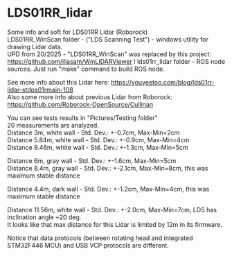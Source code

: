 # LDS01RR_lidar
Some info and soft for LDS01RR Lidar (Roborock)  
LDS01RR_WinScan folder - ("LDS Scanning Test") - windows utility for drawing Lidar data.  
UPD from 20/2025 - "LDS01RR_WinScan" was replaced by this project: https://github.com/iliasam/WinLIDARViewer  !
lds01rr_lidar folder - ROS node sources. Just run "make" command to build ROS node.  
  
See more info about this Lidar here: https://youyeetoo.com/blog/lds01rr-lidar-stdps01rmain-108  
Also some more info about previous Lidar from Roborock: https://github.com/Roborock-OpenSource/Cullinan  
  
You can see tests results in "Pictures/Testing folder"  
20 measurements are analyzed.  
Distance 3m, white wall - Std. Dev.: +-0.7cm, Max-Min=2cm  
Distance 5.84m, white wall - Std. Dev.: +-0.9cm, Max-Min=4cm  
Distance 9.46m, white wall - Std. Dev.: +-1.3cm, Max-Min=5cm  
  
Distance 6m, gray wall - Std. Dev.: +-1.6cm, Max-Min=5cm  
Distance 8.4m, gray wall - Std. Dev.: +-2.1cm, Max-Min=8cm, this was maximum stable distance  
  
Distance 4.4m, dark wall - Std. Dev.: +-1.2cm, Max-Min=4cm, this was maximum stable distance  
  
Distance 11.56m, white wall - Std. Dev.: +-2.0cm, Max-Min=7cm, LDS has inclination angle ~20 deg.  
It looks like that max distance for this Lidar is limited by 12m in its firmware.  
  
Notice that data protocols (between rotating head and integrated STM32F446 MCU) and USB VCP protocols are different.  

